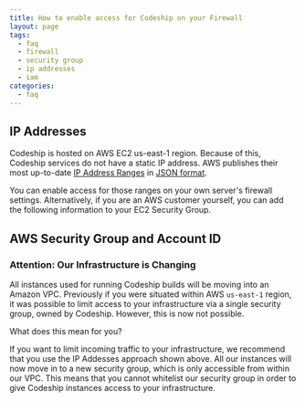 ```yaml
---
title: How to enable access for Codeship on your Firewall
layout: page
tags:
  - faq
  - firewall
  - security group
  - ip addresses
  - iam
categories:
  - faq
---
```

## IP Addresses

Codeship is hosted on AWS EC2 us-east-1 region. Because of this, Codeship services do not have a static IP address. AWS publishes their most up-to-date [IP Address Ranges](http://docs.aws.amazon.com/general/latest/gr/aws-ip-ranges.html) in [JSON format](https://ip-ranges.amazonaws.com/ip-ranges.json).

You can enable access for those ranges on your own server's firewall settings. Alternatively, if you are an AWS customer yourself, you can add the following information to your EC2 Security Group.

## AWS Security Group and Account ID

### Attention: Our Infrastructure is Changing

All instances used for running Codeship builds will be moving into an Amazon VPC. Previously if you were situated within AWS `us-east-1` region, it was possible to limit access to your infrastructure via a single security group, owned by Codeship. However, this is now not possible.

What does this mean for you?

If you want to limit incoming traffic to your infrastructure, we recommend that you use the IP Addesses approach shown above. All our instances will now move in to a new security group, which is only accessible from within our VPC. This means that you cannot whitelist our security group in order to give Codeship instances access to your infrastructure. 
